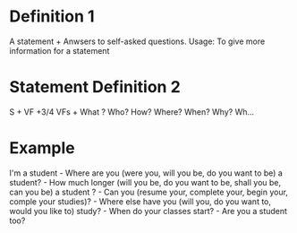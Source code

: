 # Definition 1
  A statement + Anwsers to self-asked questions.
  Usage: To give more information for a statement


# Statement                 Definition 2

  S + VF                    +3/4 VFs + What ? Who? How? Where? When? Why? Wh...

# Example
  I'm a student             - Where are you (were you, will you be, do you want to be) a student?
                            - How much longer (will you be, do you want to be, shall you be, can you be) a student ?
                            - Can you (resume your, complete your, begin your, comple your studies)?
                            - Where else have you (will you, do you want to, would you like to) study?
                            - When do your classes start?
                            - Are you a student too?
